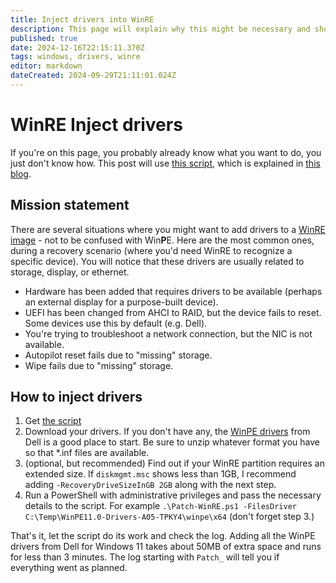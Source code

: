 ```yaml
---
title: Inject drivers into WinRE
description: This page will explain why this might be necessary and show how to do it. 
published: true
date: 2024-12-16T22:15:11.370Z
tags: windows, drivers, winre
editor: markdown
dateCreated: 2024-09-29T21:11:01.024Z
---
```


# WinRE Inject drivers
If you're on this page, you probably already know what you want to do, you just don't know how. This post will use [this script](https://github.com/MHimken/WinRE-Customization), which is explained in [this blog](https://manima.de/2023/01/modify-winre-patches-drivers-and-cve-2022-41099/#adding-drivers).

## Mission statement
There are several situations where you might want to add drivers to a [WinRE image](https://learn.microsoft.com/en-us/windows-hardware/manufacture/desktop/windows-recovery-environment--windows-re--technical-reference) - not to be confused with Win**P**E. Here are the most common ones, during a recovery scenario (where you'd need WinRE to recognize a specific device). You will notice that these drivers are usually related to storage, display, or ethernet. 

- Hardware has been added that requires drivers to be available (perhaps an external display for a purpose-built device).
- UEFI has been changed from AHCI to RAID, but the device fails to reset. Some devices use this by default (e.g. Dell).
- You're trying to troubleshoot a network connection, but the NIC is not available.
- Autopilot reset fails due to "missing" storage.
- Wipe fails due to "missing" storage.

## How to inject drivers
1. Get [the script](https://github.com/MHimken/WinRE-Customization)
2. Download your drivers. If you don't have any, the [WinPE drivers](https://www.dell.com/support/kbdoc/en-us/000107478/dell-command-deploy-winpe-driver-packs) from Dell is a good place to start. Be sure to unzip whatever format you have so that \*.inf files are available.
3. (optional, but recommended) Find out if your WinRE partition requires an extended size. If `diskmgmt.msc` shows less than 1GB, I recommend adding `-RecoveryDriveSizeInGB 2GB` along with the next step.
4. Run a PowerShell with administrative privileges and pass the necessary details to the script. For example `.\Patch-WinRE.ps1 -FilesDriver C:\Temp\WinPE11.0-Drivers-A05-TPKY4\winpe\x64` (don't forget step 3.)

That's it, let the script do its work and check the log. Adding all the WinPE drivers from Dell for Windows 11 takes about 50MB of extra space and runs for less than 3 minutes. The log starting with `Patch_` will tell you if everything went as planned.

